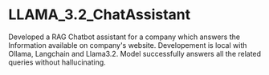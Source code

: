 # LLAMA_3.2_ChatAssistant
Developed a RAG Chatbot assistant for a company which answers the Information available on company's website. 
Developement is local with Ollama, Langchain and Llama3.2. Model successfully answers all the related queries without hallucinating.
